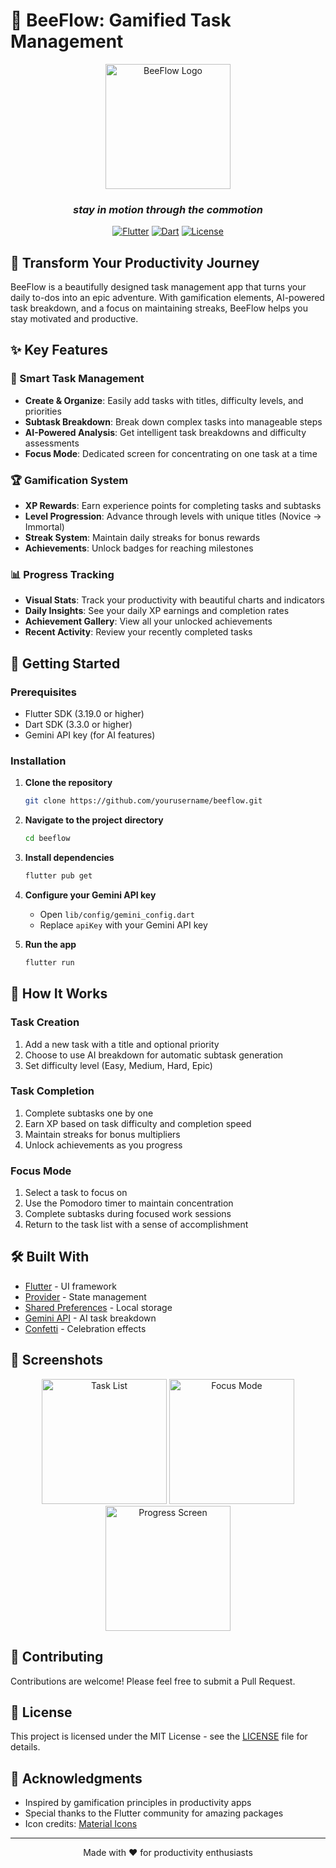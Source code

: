 # 🐝 BeeFlow: Gamified Task Management

<div align="center">
  <img src="assets/beeflow_logo.png" alt="BeeFlow Logo" width="200"/>
  
  <h3><i>stay in motion through the commotion</i></h3>
  
  [![Flutter](https://img.shields.io/badge/Flutter-3.19.0-blue.svg)](https://flutter.dev)
  [![Dart](https://img.shields.io/badge/Dart-3.3.0-blue.svg)](https://dart.dev)
  [![License](https://img.shields.io/badge/License-MIT-green.svg)](LICENSE)
</div>

## 🌟 Transform Your Productivity Journey

BeeFlow is a beautifully designed task management app that turns your daily to-dos into an epic adventure. With gamification elements, AI-powered task breakdown, and a focus on maintaining streaks, BeeFlow helps you stay motivated and productive.

## ✨ Key Features

### 🎯 Smart Task Management

- **Create & Organize**: Easily add tasks with titles, difficulty levels, and priorities
- **Subtask Breakdown**: Break down complex tasks into manageable steps
- **AI-Powered Analysis**: Get intelligent task breakdowns and difficulty assessments
- **Focus Mode**: Dedicated screen for concentrating on one task at a time

### 🏆 Gamification System

- **XP Rewards**: Earn experience points for completing tasks and subtasks
- **Level Progression**: Advance through levels with unique titles (Novice → Immortal)
- **Streak System**: Maintain daily streaks for bonus rewards
- **Achievements**: Unlock badges for reaching milestones

### 📊 Progress Tracking

- **Visual Stats**: Track your productivity with beautiful charts and indicators
- **Daily Insights**: See your daily XP earnings and completion rates
- **Achievement Gallery**: View all your unlocked achievements
- **Recent Activity**: Review your recently completed tasks

## 🚀 Getting Started

### Prerequisites

- Flutter SDK (3.19.0 or higher)
- Dart SDK (3.3.0 or higher)
- Gemini API key (for AI features)

### Installation

1. **Clone the repository**

   ```bash
   git clone https://github.com/yourusername/beeflow.git
   ```

2. **Navigate to the project directory**

   ```bash
   cd beeflow
   ```

3. **Install dependencies**

   ```bash
   flutter pub get
   ```

4. **Configure your Gemini API key**

   - Open `lib/config/gemini_config.dart`
   - Replace `apiKey` with your Gemini API key

5. **Run the app**
   ```bash
   flutter run
   ```

## 🧩 How It Works

### Task Creation

1. Add a new task with a title and optional priority
2. Choose to use AI breakdown for automatic subtask generation
3. Set difficulty level (Easy, Medium, Hard, Epic)

### Task Completion

1. Complete subtasks one by one
2. Earn XP based on task difficulty and completion speed
3. Maintain streaks for bonus multipliers
4. Unlock achievements as you progress

### Focus Mode

1. Select a task to focus on
2. Use the Pomodoro timer to maintain concentration
3. Complete subtasks during focused work sessions
4. Return to the task list with a sense of accomplishment

## 🛠️ Built With

- [Flutter](https://flutter.dev/) - UI framework
- [Provider](https://pub.dev/packages/provider) - State management
- [Shared Preferences](https://pub.dev/packages/shared_preferences) - Local storage
- [Gemini API](https://ai.google.dev/) - AI task breakdown
- [Confetti](https://pub.dev/packages/confetti) - Celebration effects

## 📱 Screenshots

<div align="center">
  <img src="assets/screenshot_task_list.png" alt="Task List" width="200"/>
  <img src="assets/screenshot_focus.png" alt="Focus Mode" width="200"/>
  <img src="assets/screenshot_progress.png" alt="Progress Screen" width="200"/>
</div>

## 🤝 Contributing

Contributions are welcome! Please feel free to submit a Pull Request.

## 📄 License

This project is licensed under the MIT License - see the [LICENSE](LICENSE) file for details.

## 🙏 Acknowledgments

- Inspired by gamification principles in productivity apps
- Special thanks to the Flutter community for amazing packages
- Icon credits: [Material Icons](https://fonts.google.com/icons)

---

<div align="center">
  <p>Made with ❤️ for productivity enthusiasts</p>
</div>
